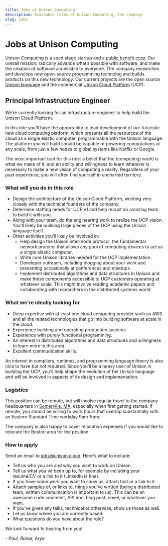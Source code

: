 ```yaml
---
title: Jobs at Unison Computing
description: Available roles at Unison Computing, the company
slug: jobs
---
```


# Jobs at Unison Computing

Unison Computing is a seed stage startup and a [public benefit corp](https://en.wikipedia.org/wiki/Public-benefit_corporation). Our overall mission: radically advance what’s possible with software, and make the creation of software accessible to everyone. The company researches and develops new open-source programming technolog and builds products on this new technology. Our current projects are the open source [Unison language](http://unisonweb.org/) and the commercial [Unison Cloud Platform](http://unison.cloud) (UCP).

## Principal Infrastructure Engineer

We’re currently looking for an infrastructure engineer to help build the Unison Cloud Platform.

In this role you’ll have the opportunity to lead development of our futuristic new cloud computing platform, which presents all the resources of the cloud as a single elastic computer, programmable with the Unison language. The platform you will build should be capable of powering computations at any scale, from just a few nodes to global systems like Netflix or Google.

The most important trait for this role: a belief that the (computing) world is what we make of it, and an ability and willingness to learn whatever is necessary to make a new vision of computing a reality. Regardless of your past experience, you will often find yourself in uncharted territory.

### What will you do in this role

- Design the architecture of the Unison Cloud Platform, working very closely with the technical founders of the company.
- Determine staffing needs for UCP v1 and help recruit an amazing team to build it with you.
- Along with your team, do the engineering work to realize the UCP vision. You’ll likely be building large pieces of the UCP using the Unison language itself.
- Other activities you’ll likely be involved in:
  - Help design the Unison inter-node protocol, the fundamental network protocol that allows any pool of computing devices to act as a single elastic computer.
  - Write core Unison libraries needed for the UCP implementation.
  - Developer outreach, including blogging about your work and presenting occasionally at conferences and meetups.
  - Implement distributed algorithms and data structures in Unison and make these components accessible to UCP customers operating at whatever scale. This might involve reading academic papers and collaborating with researchers in the distributed systems world.

### What we're ideally looking for

- Deep expertise with at least one cloud computing provider such as AWS and all the related technologies that go into building software at scale in the cloud.
- Experience building and operating production systems.
- Experience with purely functional programming.
- An interest in distributed algorithms and data structures and willingness to learn more in this area.
- Excellent communication skills.

An interest in compilers, runtimes, and programming language theory is also nice to have but not required. Since you’ll be a heavy user of Unison in building the UCP, you’ll help shape the evolution of the Unison language and will be involved in aspects of its design and implementation.

### Logistics

This position can be remote, but will involve regular travel to the company headquarters in [Somerville, MA](https://en.wikipedia.org/wiki/Davis_Square), especially when first getting started. If remote, you should be willing to work hours that overlap substantially with an Eastern Standard Time workday 9am-5pm.

The company is also happy to cover relocation expenses if you would like to relocate the Boston area for the position.

### How to apply

Send an email to jobs@unison.cloud. Here's what to include:

* Tell us who you are and why you want to work on Unison.
* Tell us what you've been up to, for example by including your résumé/CV or a link to it (LinkedIn is fine).
* If you have some work you want to show us, attach that or a link to it.
* Attach samples of, or links to, things you’ve written (being a distributed team, written communication is important to us). This can be an awesome code comment, API doc, blog post, novel, or whatever you want.
* If you’ve given any talks, technical or otherwise, show us those as well.
* Let us know where you are currently based.
* What questions do you have about the role?

We look forward to hearing from you!

_- Paul, Rúnar, Arya_
